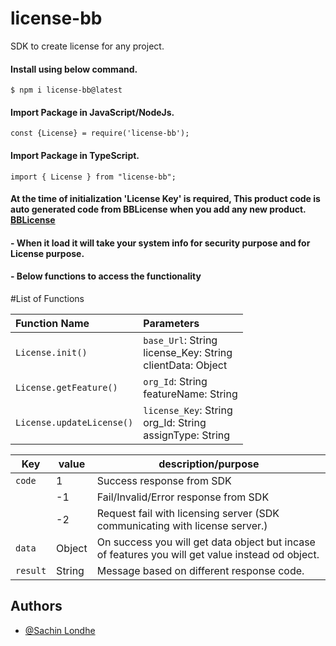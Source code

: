 # license-bb
 SDK to create license for any project.

#### Install using below command.
```
$ npm i license-bb@latest

```

#### Import Package in JavaScript/NodeJs.
```
const {License} = require('license-bb');

```

#### Import Package in TypeScript.
```
import { License } from "license-bb";

```

#### At the time of initialization 'License Key' is required, This product code is auto generated code from BBLicense when you add any new product. [BBLicense](https://licensing.crib4u.com/sign-in)

#### - When it load it will take your system info for security purpose and for License purpose.

#### - Below functions to access the functionality


#List of Functions

| Function Name             | Parameters                            | 
| :-------------------       |:--------------------                    |
| `License.init()`       | `base_Url`: String <br />license_Key: String <br />clientData: Object | 
| `License.getFeature()`| `org_Id`: String <br />featureName: String     | 
| `License.updateLicense()`  | `license_Key`: String <br />org_Id: String <br />assignType: String     | 

| Key | value | description/purpose | 
|----- |------ |------ |
| `code` | 1 | Success response from SDK |
|   | -1 | Fail/Invalid/Error response from SDK |
|   | -2 | Request fail with licensing server (SDK communicating with license server.) |
| `data` | Object | On success you will get data object but incase of features you will get value instead od object. |
| `result` | String | Message based on different response code. |

## Authors

- [@Sachin Londhe](https://github.com/sachin-8055)